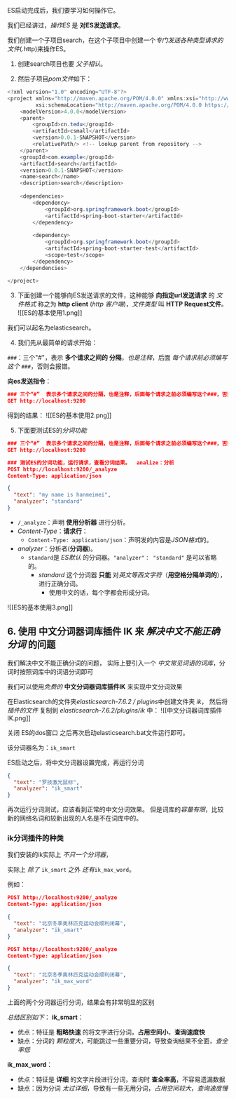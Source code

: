 
ES启动完成后，我们要学习如何操作它。
  
我们已经讲过，*操作ES* 是 **对ES发送请求**。
  
我们创建一个子项目search，在这个子项目中创建一个*专门发送各种类型请求的文件*(.http)来操作ES。
  
1. 创建search项目也要 *父子相认*。

2. 然后子项目*pom文件*如下：
```java
<?xml version="1.0" encoding="UTF-8"?>  
<project xmlns="http://maven.apache.org/POM/4.0.0" xmlns:xsi="http://www.w3.org/2001/XMLSchema-instance"  
         xsi:schemaLocation="http://maven.apache.org/POM/4.0.0 https://maven.apache.org/xsd/maven-4.0.0.xsd">  
    <modelVersion>4.0.0</modelVersion>  
    <parent>  
        <groupId>cn.tedu</groupId>  
        <artifactId>csmall</artifactId>  
        <version>0.0.1-SNAPSHOT</version>  
        <relativePath/> <!-- lookup parent from repository -->  
    </parent>  
    <groupId>com.example</groupId>  
    <artifactId>search</artifactId>  
    <version>0.0.1-SNAPSHOT</version>  
    <name>search</name>  
    <description>search</description>  
  
    <dependencies>  
        <dependency>  
            <groupId>org.springframework.boot</groupId>  
            <artifactId>spring-boot-starter</artifactId>  
        </dependency>  
  
        <dependency>  
            <groupId>org.springframework.boot</groupId>  
            <artifactId>spring-boot-starter-test</artifactId>  
            <scope>test</scope>  
        </dependency>  
    </dependencies>  
  
</project>
```


3. 下面创建一个能够向ES发送请求的文件，这种能够 **向指定url发送请求** 的 *文件格式* 称之为 **http client** (*http 客户端*)，*文件类型* 叫 **HTTP Request文件**。
![[ES的基本使用1.png]]

我们可以起名为elasticsearch。


4. 我们先从最简单的请求开始：

`###`：三个"#"，表示 **多个请求之间的 分隔**，*也是注释*，后面 *每个请求前必须编写这个 `###`*，否则会报错。

**向es发送指令**：
```json
### 三个“#”  表示多个请求之间的分隔，也是注释，后面每个请求之前必须编写这个###，否则会报错！  
GET http://localhost:9200
```

得到的结果：
![[ES的基本使用2.png]]


5. 下面要测试ES的*分词功能*

```json
### 三个“#”  表示多个请求之间的分隔，也是注释，后面每个请求之前必须编写这个###，否则会报错！
GET http://localhost:9200

### 测试ES的分词功能，运行请求，查看分词结果。  analize：分析
POST http://localhost:9200/_analyze
Content-Type: application/json

{
  "text": "my name is hanmeimei",
  "analyzer": "standard"
}
```

- `/_analyze`：声明 **使用分析器** 进行分析。
- *Content-Type*：**请求行**：
    - `Content-Type: application/json`：声明发的内容是*JSON格式*的。
- *analyzer*：分析者(**分词器**)。
    - `standard`是 *ES默认* 的分词器。`"analyzer"： "standard"` 是可以省略的。
        - *standard* 这个分词器 **只能** 对*英文等西文字符*（**用空格分隔单词的**），进行正确分词。
            - 使用中文的话，每个字都会形成分词。

![[ES的基本使用3.png]]


## 6. 使用 **中文分词器词库插件 IK** 来 *解决中文不能正确分词* 的问题

我们解决中文不能正确分词的问题，
实际上要引入一个 *中文常见词语的词库*，分词时按照词库中的词语分词即可  

我们可以使用*免费的* **中文分词器词库插件IK** 来实现中文分词效果

在Elasticsearch的文件夹*elasticsearch-7.6.2 / plugins*中创建文件夹 *ik*，
然后将 *插件的文件* 复制到 *elasticsearch-7.6.2/plugins/ik* 中：
![[中文分词器词库插件 IK.png]]

关闭 ES的dos窗口 之后再次启动elasticsearch.bat文件运行即可。

该分词器名为：`ik_smart`

ES启动之后，将中文分词器设置完成，再运行分词
```json
{
  "text": "罗技激光鼠标",
  "analyzer": "ik_smart"
}
```
再次运行分词测试，应该看到正常的中文分词效果。
但是词库的*容量有限*，比较新的网络名词和较新出现的人名是不在词库中的。

### ik分词插件的种类

我们安装的ik实际上 *不只一个分词器*，

实际上 *除了* `ik_smart` 之外 *还有*`ik_max_word`。

例如：
```json
POST http://localhost:9200/_analyze
Content-Type: application/json

{
  "text": "北京冬季奥林匹克运动会顺利闭幕",
  "analyzer": "ik_smart"
}
```

```json
POST http://localhost:9200/_analyze
Content-Type: application/json

{
  "text": "北京冬季奥林匹克运动会顺利闭幕",
  "analyzer": "ik_max_word"
}
```

上面的两个分词器运行分词，结果会有非常明显的区别

*总结区别如下*：
**ik_smart**：
* 优点：特征是 **粗略快速** 的将文字进行分词，**占用空间小**，**查询速度快**
* 缺点：分词的 *颗粒度大*，可能跳过一些重要分词，导致查询结果不全面，*查全率低*

**ik_max_word**：
* 优点：特征是 **详细** 的文字片段进行分词，查询时 **查全率高**，不容易遗漏数据  
* 缺点：因为分词 *太过详细*，导致有一些无用分词，*占用空间较大*，*查询速度慢*
